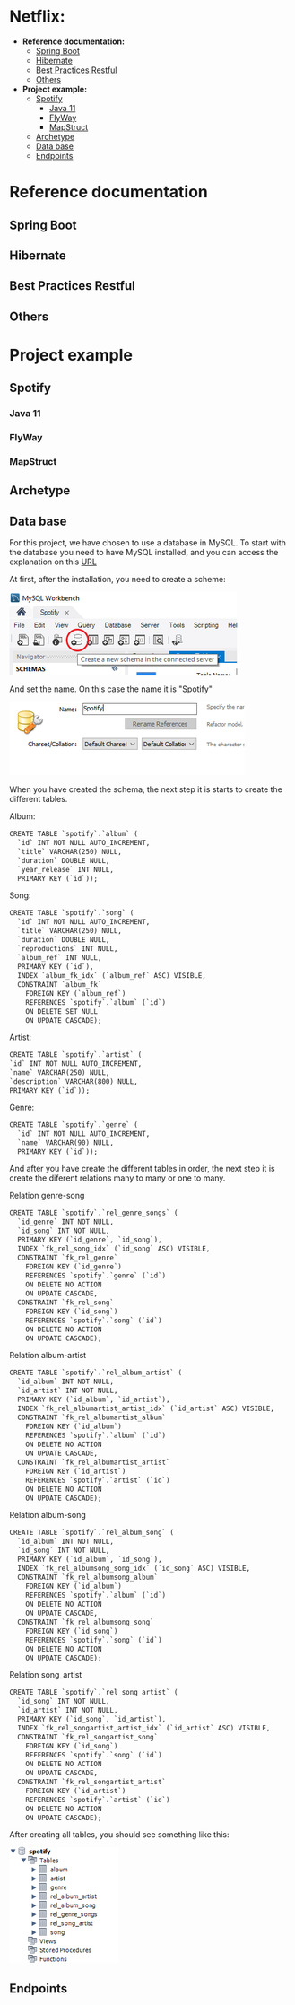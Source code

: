 # Netflix:

- **Reference documentation:**
    - [Spring Boot](#spring-boot)
    - [Hibernate](#hibernate)
    - [Best Practices Restful](#best-practices-restful)
    - [Others](#others)
- **Project example:**
    - [Spotify](#spotify)
        - [Java 11](#java-11)
        - [FlyWay](#flyway)
        - [MapStruct](#mapstruct)
    - [Archetype](#archetype)
    - [Data base](#data-base)
    - [Endpoints](#endpoints)

# Reference documentation

## Spring Boot

## Hibernate

## Best Practices Restful

## Others

# Project example

## Spotify

### Java 11

### FlyWay

### MapStruct

## Archetype

## Data base

For this project, we have chosen to use a database in MySQL. To start with the database you need to have MySQL
installed, and you can access the explanation on
this [URL](https://gitlab.com/bootcamp-2.0/welcome-pack/-/blob/development/WelcomePack.md#sql-client)

At first, after the installation, you need to create a scheme:

![spotify1](media/DataBase/database1.png)

And set the name. On this case the name it is "Spotify"

![spotify2](media/DataBase/database2.png)

When you have created the schema, the next step it is starts to create the different tables.

Album:

```
CREATE TABLE `spotify`.`album` (
  `id` INT NOT NULL AUTO_INCREMENT,
  `title` VARCHAR(250) NULL,
  `duration` DOUBLE NULL,
  `year_release` INT NULL,
  PRIMARY KEY (`id`));
```

Song:

```
CREATE TABLE `spotify`.`song` (
  `id` INT NOT NULL AUTO_INCREMENT,
  `title` VARCHAR(250) NULL,
  `duration` DOUBLE NULL,
  `reproductions` INT NULL,
  `album_ref` INT NULL,
  PRIMARY KEY (`id`),
  INDEX `album_fk_idx` (`album_ref` ASC) VISIBLE,
  CONSTRAINT `album_fk`
    FOREIGN KEY (`album_ref`)
    REFERENCES `spotify`.`album` (`id`)
    ON DELETE SET NULL
    ON UPDATE CASCADE);
```

Artist:

```
CREATE TABLE `spotify`.`artist` (
`id` INT NOT NULL AUTO_INCREMENT,
`name` VARCHAR(250) NULL,
`description` VARCHAR(800) NULL,
PRIMARY KEY (`id`));
```

Genre:

```
CREATE TABLE `spotify`.`genre` (
  `id` INT NOT NULL AUTO_INCREMENT,
  `name` VARCHAR(90) NULL,
  PRIMARY KEY (`id`));
```

And after you have create the different tables in order, the next step it is create the diferent relations many to many or one to many.


Relation genre-song

```
CREATE TABLE `spotify`.`rel_genre_songs` (
  `id_genre` INT NOT NULL,
  `id_song` INT NOT NULL,
  PRIMARY KEY (`id_genre`, `id_song`),
  INDEX `fk_rel_song_idx` (`id_song` ASC) VISIBLE,
  CONSTRAINT `fk_rel_genre`
    FOREIGN KEY (`id_genre`)
    REFERENCES `spotify`.`genre` (`id`)
    ON DELETE NO ACTION
    ON UPDATE CASCADE,
  CONSTRAINT `fk_rel_song`
    FOREIGN KEY (`id_song`)
    REFERENCES `spotify`.`song` (`id`)
    ON DELETE NO ACTION
    ON UPDATE CASCADE);
```

Relation album-artist

```
CREATE TABLE `spotify`.`rel_album_artist` (
  `id_album` INT NOT NULL,
  `id_artist` INT NOT NULL,
  PRIMARY KEY (`id_album`, `id_artist`),
  INDEX `fk_rel_albumartist_artist_idx` (`id_artist` ASC) VISIBLE,
  CONSTRAINT `fk_rel_albumartist_album`
    FOREIGN KEY (`id_album`)
    REFERENCES `spotify`.`album` (`id`)
    ON DELETE NO ACTION
    ON UPDATE CASCADE,
  CONSTRAINT `fk_rel_albumartist_artist`
    FOREIGN KEY (`id_artist`)
    REFERENCES `spotify`.`artist` (`id`)
    ON DELETE NO ACTION
    ON UPDATE CASCADE);
```

Relation album-song

```
CREATE TABLE `spotify`.`rel_album_song` (
  `id_album` INT NOT NULL,
  `id_song` INT NOT NULL,
  PRIMARY KEY (`id_album`, `id_song`),
  INDEX `fk_rel_albumsong_song_idx` (`id_song` ASC) VISIBLE,
  CONSTRAINT `fk_rel_albumsong_album`
    FOREIGN KEY (`id_album`)
    REFERENCES `spotify`.`album` (`id`)
    ON DELETE NO ACTION
    ON UPDATE CASCADE,
  CONSTRAINT `fk_rel_albumsong_song`
    FOREIGN KEY (`id_song`)
    REFERENCES `spotify`.`song` (`id`)
    ON DELETE NO ACTION
    ON UPDATE CASCADE);
```

Relation song_artist

```
CREATE TABLE `spotify`.`rel_song_artist` (
  `id_song` INT NOT NULL,
  `id_artist` INT NOT NULL,
  PRIMARY KEY (`id_song`, `id_artist`),
  INDEX `fk_rel_songartist_artist_idx` (`id_artist` ASC) VISIBLE,
  CONSTRAINT `fk_rel_songartist_song`
    FOREIGN KEY (`id_song`)
    REFERENCES `spotify`.`song` (`id`)
    ON DELETE NO ACTION
    ON UPDATE CASCADE,
  CONSTRAINT `fk_rel_songartist_artist`
    FOREIGN KEY (`id_artist`)
    REFERENCES `spotify`.`artist` (`id`)
    ON DELETE NO ACTION
    ON UPDATE CASCADE);
```

After creating all tables, you should see something like this:

![spotify2](media/DataBase/database3.png)

## Endpoints

